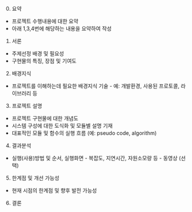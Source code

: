 0. 요약

- 프로젝트 수행내용에 대한 요약
- 아래 1,3,4번에 해당하는 내용을 요약하여 작성

1. 서론

- 주제선정 배경 및 필요성
- 구현물의 특징, 장점 및 기여도

2. 배경지식

- 프로젝트를 이해하는데 필요한 배경지식 기술 - 예: 개발환경, 사용된 프로토콜, 라이브러리 등

3. 프로젝트 설명

- 프로젝트 구현물에 대한 개념도
- 시스템 구성에 대한 도식화 및 모듈별 설명 기재
- 대표적인 모듈 및 함수의 실행 흐름 (예: pseudo code, algorithm)

4. 결과분석

- 실행(사용)방법 및 순서, 실행화면 - 복잡도, 지연시간, 자원소모량 등 - 동영상 (선택)

5. 한계점 및 개선 가능성

- 현재 시점의 한계점 및 향후 발전 가능성

6. 결론
